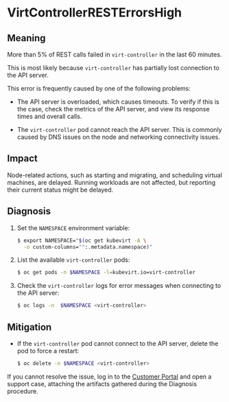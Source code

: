 # VirtControllerRESTErrorsHigh
<!-- Edited by Jiří Herrmann, 8 Nov 2022 -->

## Meaning

More than 5% of REST calls failed in `virt-controller` in the last 60 minutes.

This is most likely because `virt-controller` has partially lost connection
to the API server.

This error is frequently caused by one of the following problems:

- The API server is overloaded, which causes timeouts. To verify if this
is the case, check the metrics of the API server, and view its response
times and overall calls.

- The `virt-controller` pod cannot reach the API server. This is commonly
caused by DNS issues on the node and networking connectivity issues.

## Impact

Node-related actions, such as starting and migrating, and scheduling virtual
machines, are delayed. Running workloads are not affected, but reporting
their current status might be delayed.

## Diagnosis

1. Set the `NAMESPACE` environment variable:

   ```bash
   $ export NAMESPACE="$(oc get kubevirt -A \
     -o custom-columns="":.metadata.namespace)"
   ```

2. List the available `virt-controller` pods:

   ```bash
   $ oc get pods -n $NAMESPACE -l=kubevirt.io=virt-controller
   ```

3. Check the `virt-controller` logs for error messages when connecting
to the API server:

   ```bash
   $ oc logs -n  $NAMESPACE <virt-controller>
   ```

## Mitigation

- If the `virt-controller` pod cannot connect to the API server, delete
the pod to force a restart:

  ```bash
  $ oc delete -n $NAMESPACE <virt-controller>
  ```

If you cannot resolve the issue, log in to the
[Customer Portal](https://access.redhat.com) and open a support case,
attaching the artifacts gathered during the Diagnosis procedure.
